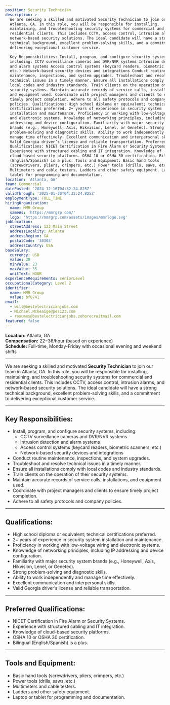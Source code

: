 ```yaml
---
position: Security Technician
description: >-
  We are seeking a skilled and motivated Security Technician to join our team in
  Atlanta, GA. In this role, you will be responsible for installing,
  maintaining, and troubleshooting security systems for commercial and
  residential clients. This includes CCTV, access control, intrusion alarms, and
  network-based security solutions. The ideal candidate will have a strong
  technical background, excellent problem-solving skills, and a commitment to
  delivering exceptional customer service.

  Key Responsibilities: Install, program, and configure security systems,
  including: CCTV surveillance cameras and DVR/NVR systems Intrusion detection
  and alarm systems Access control systems (keycard readers, biometric scanners,
  etc.) Network-based security devices and integrations Conduct routine
  maintenance, inspections, and system upgrades. Troubleshoot and resolve
  technical issues in a timely manner. Ensure all installations comply with
  local codes and industry standards. Train clients on the operation of their
  security systems. Maintain accurate records of service calls, installations,
  and equipment used. Coordinate with project managers and clients to ensure
  timely project completion. Adhere to all safety protocols and company
  policies. Qualifications: High school diploma or equivalent; technical
  certifications preferred. 2+ years of experience in security system
  installation and maintenance. Proficiency in working with low-voltage wiring
  and electronic systems. Knowledge of networking principles, including IP
  addressing and device configuration. Familiarity with major security system
  brands (e.g., Honeywell, Axis, Hikvision, Lenel, or Genetec). Strong
  problem-solving and diagnostic skills. Ability to work independently and
  manage time effectively. Excellent communication and interpersonal skills.
  Valid Georgia driver’s license and reliable transportation. Preferred
  Qualifications: NICET Certification in Fire Alarm or Security Systems.
  Experience with structured cabling and IT integration. Knowledge of
  cloud-based security platforms. OSHA 10 or OSHA 30 certification. Bilingual
  (English/Spanish) is a plus. Tools and Equipment: Basic hand tools
  (screwdrivers, pliers, crimpers, etc.) Power tools (drills, saws, etc.)
  Multimeters and cable testers. Ladders and other safety equipment. Laptop or
  tablet for programming and documentation.
location: 'Atlanta, GA'
team: Commercial
datePosted: '2024-12-16T04:32:24.825Z'
validThrough: '2025-01-30T04:32:24.825Z'
employmentType: FULL_TIME
hiringOrganization:
  name: MMR Group
  sameAs: 'https://mmrgrp.com/'
  logo: 'https://mmrgrp.com/assets/images/mmrlogo.svg'
jobLocation:
  streetAddress: 123 Main Street
  addressLocality: Atlanta
  addressRegion: GA
  postalCode: '30303'
  addressCountry: USA
baseSalary:
  currency: USD
  value: 28
  minValue: 23
  maxValue: 35
  unitText: HOUR
experienceRequirements: seniorLevel
occupationalCategory: Level 2
identifier:
  name: MMR Group
  value: bf8741
email:
  - will@bestelectricianjobs.com
  - Michael.Mckeaige@pes123.com
  - resumes@bestelectricianjobs.zohorecruitmail.com
featured: false
---
```


**Location:** Atlanta, GA  
**Compensation:** $22-$36/hour (based on experience)  
**Schedule:** Full-time, Monday-Friday with occasional evening and weekend shifts  

---

We are seeking a skilled and motivated **Security Technician** to join our team in Atlanta, GA. In this role, you will be responsible for installing, maintaining, and troubleshooting security systems for commercial and residential clients. This includes CCTV, access control, intrusion alarms, and network-based security solutions. The ideal candidate will have a strong technical background, excellent problem-solving skills, and a commitment to delivering exceptional customer service.

---

## Key Responsibilities:
- Install, program, and configure security systems, including:
  - CCTV surveillance cameras and DVR/NVR systems
  - Intrusion detection and alarm systems
  - Access control systems (keycard readers, biometric scanners, etc.)
  - Network-based security devices and integrations
- Conduct routine maintenance, inspections, and system upgrades.
- Troubleshoot and resolve technical issues in a timely manner.
- Ensure all installations comply with local codes and industry standards.
- Train clients on the operation of their security systems.
- Maintain accurate records of service calls, installations, and equipment used.
- Coordinate with project managers and clients to ensure timely project completion.
- Adhere to all safety protocols and company policies.

---

## Qualifications:
- High school diploma or equivalent; technical certifications preferred.
- 2+ years of experience in security system installation and maintenance.
- Proficiency in working with low-voltage wiring and electronic systems.
- Knowledge of networking principles, including IP addressing and device configuration.
- Familiarity with major security system brands (e.g., Honeywell, Axis, Hikvision, Lenel, or Genetec).
- Strong problem-solving and diagnostic skills.
- Ability to work independently and manage time effectively.
- Excellent communication and interpersonal skills.
- Valid Georgia driver’s license and reliable transportation.

---

## Preferred Qualifications:
- NICET Certification in Fire Alarm or Security Systems.
- Experience with structured cabling and IT integration.
- Knowledge of cloud-based security platforms.
- OSHA 10 or OSHA 30 certification.
- Bilingual (English/Spanish) is a plus.

---

## Tools and Equipment:
- Basic hand tools (screwdrivers, pliers, crimpers, etc.)
- Power tools (drills, saws, etc.)
- Multimeters and cable testers.
- Ladders and other safety equipment.
- Laptop or tablet for programming and documentation.
